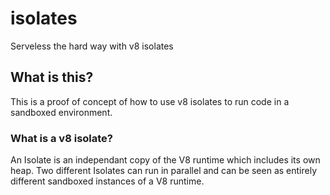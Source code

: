# isolates
Serveless the hard way with v8 isolates

## What is this?

This is a proof of concept of how to use v8 isolates to run code in a sandboxed environment.

### What is a v8 isolate?
An Isolate is an independant copy of the V8 runtime which includes its own heap. Two different Isolates can run in parallel and can be seen as entirely different sandboxed instances of a V8 runtime.


